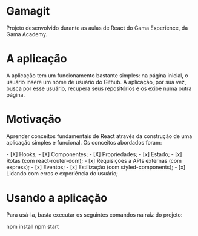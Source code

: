 # Gamagit

<p>Projeto desenvolvido durante as aulas de React do Gama Experience, da Gama Academy.</p> 
<h1>A aplicação</h1>

<p>A aplicação tem um funcionamento bastante simples: na página inicial, o usuário insere um nome de usuário do Github. A aplicação, por sua vez, busca por esse usuário, recupera seus repositórios e os exibe numa outra página.</p>

<h1>Motivação</h1>
<p>Aprender conceitos fundamentais de React através da construção de uma aplicação simples e funcional. Os conceitos abordados foram: </p>
- [X] Hooks;
- [X] Componentes;
- [X] Propriedades;
- [x] Estado;
- [x] Rotas (com react-router-dom);
- [x] Requisições a APIs externas (com express);
- [x] Eventos;
- [x] Estilização (com styled-components);
- [x] Lidando com erros e experiência do usuário;

<h1>Usando a aplicação</h1>
<p>Para usá-la, basta executar os seguintes comandos na raíz do projeto:</p>
npm install
npm start


